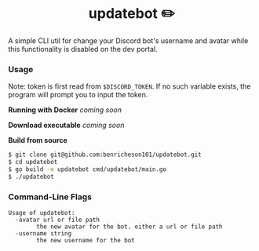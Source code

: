 <h1 align="center">updatebot ✏️</h1>

A simple CLI util for change your Discord bot's username and avatar while this functionality is disabled on the dev portal.

### Usage

Note: token is first read from `$DISCORD_TOKEN`. If no such variable exists, the program will prompt you to input the token.

**Running with Docker** *coming soon*

**Download executable** *coming soon*

**Build from source**
```sh
$ git clone git@github.com:benricheson101/updatebot.git
$ cd updatebot
$ go build -o updatebot cmd/updatebot/main.go
$ ./updatebot
```

### Command-Line Flags
```
Usage of updatebot:
  -avatar url or file path
    	the new avatar for the bot. either a url or file path
  -username string
    	the new username for the bot
```
